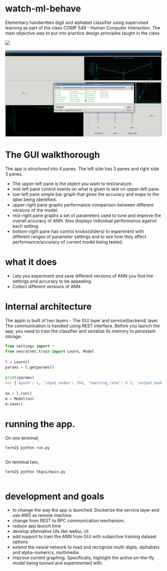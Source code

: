 # watch-ml-behave
Elementary handwritten digit and alphabet classifier using supervised learning as part of the class COMP 549 - Human Computer Interaction. The main objective was to put into practice design principles taught in the class.

![](hci_project.png)

![](handwritten.gif)

# The GUI walkthorough
The app is structured into 4 panes. The left side has 3 panes and right side 3 panes.
* The upper-left pane is the object you want to test/analyze.
* mid-left pane control events on what is given to test on upper-left pane.
* low-left pane simple bar graph that gives the accuracy and maps to the label being identified.
* upper-right pane graphs performance comparison between different versions of the model.
* mid-right pane graphs a set of parameters used to tune and improve the overall accuracy of ANN. Also displays individual performance against each setting.
* bottom-right pane has control knobs(sliders) to experiment with different ranges of parameter settings and to see how they affect performance/accuracy of current model being tested.

# what it does
* Lets you experiment and save different versions of ANN you find the settings and accuracy to be appealing.
* Collect different versions of ANN.

# Internal architecture
The appln is built of two layers - The GUI layer and service(backend) layer. The communication is handled using REST interface.
Before you launch the app, you need to train the classifier and serialize its memory to persistant storage.

```python
from settings import *
from neuralnet.train import Learn, Model

l = Learn()
params = l.getparams()

print(params) 
>>> {'epoch': 1, 'input_nodes': 784, 'learning_rate': 0.3, 'output_nodes': 10, 'hidden_nodes': 100}

nn = l.run()
m = Model(nn)
m.save()
```

# running the app.
On one terminal, 
```console
term1$ python run.py


```
On terminal two,
```console
term2$ python tkgui/main.py


```

# development and goals
* to change the way the app is launched. Dockerize the service layer and use AWS as remote machine.
* change from REST to RPC communication mechanism.
* reduce app launch time
* develop alternative UIs like webui, cli
* add support to train the ANN from GUI with subjective training dataset options
* extend the neural network to read and recognize multi-digits, alphabets and alpha-numerics, multimedia
* improve current graphing. Specifically, highlight the active on-the-fly model being tunned and experimented with.
